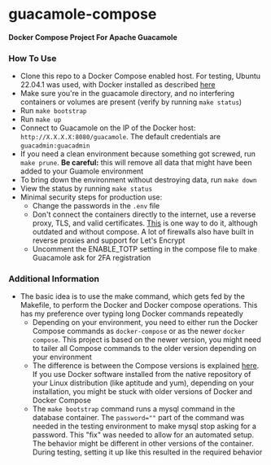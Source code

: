 # guacamole-compose
#### Docker Compose Project For Apache Guacamole

### How To Use
- Clone this repo to a Docker Compose enabled host. For testing, Ubuntu 22.04.1 was used, with Docker installed as described [here](https://docs.docker.com/engine/install/ubuntu/)
- Make sure you're in the guacamole directory, and no interfering containers or volumes are present (verify by running `make status`)
- Run `make bootstrap`
- Run `make up`
- Connect to Guacamole on the IP of the Docker host: `http://X.X.X.X:8080/guacamole`. The default credentials are `guacadmin:guacadmin`
- If you need a clean environment because something got screwed, run `make prune`. **Be careful:** this will remove all data that might have been added to your Guamole environment
- To bring down the environment without destroying data, run `make down`
- View the status by running `make status`
- Minimal security steps for production use:
  - Change the passwords in the `.env` file
  - Don't connect the containers directly to the internet, use a reverse proxy, TLS, and valid certificates. [This](https://www.conproly.com/blogs/20180920-running-haproxy-and-lets-encrypt-on-docker/) is one way to do it, although outdated and without compose. A lot of firewalls also have built in reverse proxies and support for Let's Encrypt
  - Uncomment the ENABLE_TOTP setting in the compose file to make Guacamole ask for 2FA registration 

### Additional Information
- The basic idea is to use the make command, which gets fed by the Makefile, to perform the Docker and Docker compose operations. This has my preference over typing long Docker commands repeatedly
  - Depending on your environment, you need to either run the Docker Compose commands as `docker-compose` or as the newer `docker compose`. This project is based on the newer version, you might need to tailer all Compose commands to the older version depending on your environment
  - The difference is between the Compose versions is explained [here](https://stackoverflow.com/questions/66514436/difference-between-docker-compose-and-docker-compose). If you use Docker software installed from the native repository of your Linux distribution (like aptitude and yum), depending on your installation, you might be stuck with older versions of Docker and Docker Compose
  - The `make bootstrap` command runs a mysql command in the database container. The `password=""` part of the command was needed in the testing environment to make mysql stop asking for a password. This "fix" was needed to allow for an automated setup. The behavior might be different in other versions of the container. During testing, setting it up like this resulted in the required behavior
